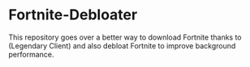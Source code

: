 # Fortnite-Debloater
This repository goes over a better way to download Fortnite thanks to (Legendary Client) and also debloat Fortnite to improve background performance.



